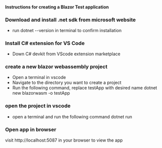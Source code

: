 #### Instructions for creating a Blazor Test application

### Download and install .net sdk from microsoft website
- run dotnet --version in terminal to confirm installation

### Install C# extension for VS Code
- Down C# devkit from VScode extension marketplace

### create a new blazor webassembly project
- Open a terminal in vscode
- Navigate to the directory you want to create a project
- Run the following command, replace testApp with desired name
dotnet new blazorwasm -o testApp

### open the project in vscode 
- open a terminal and run the following command
dotnet run

### Open app in browser 
visit http://localhost:5087 in your browser to view the app






